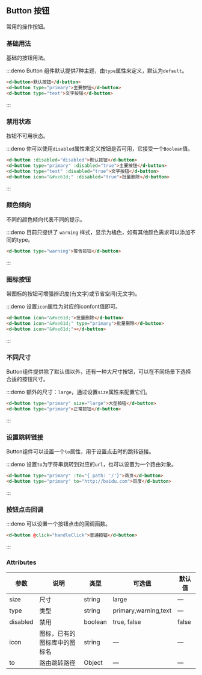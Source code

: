 <script>
export default {
  data() {
    return {
      disabled: true
    };
  },
  methods: {
    handleClick: function(evt) {
      alert(evt);
    }
  }
};
</script>

## Button 按钮

常用的操作按钮。

### 基础用法

基础的按钮用法。

:::demo Button 组件默认提供7种主题，由`type`属性来定义，默认为`default`。

```html
<d-button>默认按钮</d-button>
<d-button type="primary">主要按钮</d-button>
<d-button type="text">文字按钮</d-button>
```
:::

### 禁用状态

按钮不可用状态。

:::demo 你可以使用`disabled`属性来定义按钮是否可用，它接受一个`Boolean`值。

```html
<d-button :disabled="disabled">默认按钮</d-button>
<d-button type="primary" :disabled="true">主要按钮</d-button>
<d-button type="text" :disabled="true">文字按钮</d-button>
<d-button icon="&#xe61d;" :disabled="true">批量删除</d-button>
```
:::

### 颜色倾向

不同的颜色倾向代表不同的提示。

:::demo 目前只提供了 `warning` 样式，显示为橘色，如有其他颜色需求可以添加不同的type。
```html
<d-button type="warning">警告按钮</d-button>
```
:::

### 图标按钮

带图标的按钮可增强辨识度(有文字)或节省空间(无文字)。

:::demo 设置`icon`属性为对应的iconfont值即可。

```html
<d-button icon="&#xe61d;">批量删除</d-button>
<d-button icon="&#xe61d;" type="primary">批量删除</d-button>
<d-button icon="&#xe61d;"></d-button>
```
:::

### 不同尺寸

Button组件提供除了默认值以外，还有一种大尺寸按钮，可以在不同场景下选择合适的按钮尺寸。

:::demo 额外的尺寸：`large`，通过设置`size`属性来配置它们。

```html
<d-button type="primary" size="large">大型按钮</d-button>
<d-button type="primary">正常按钮</d-button>
```
:::

### 设置跳转链接

Button组件可以设置一个`to`属性，用于设置点击时的跳转链接。

:::demo 设置`to`为字符串跳转到对应的`url`，也可以设置为一个路由对象。
```html
<d-button type="primary" :to="{ path: '/'}">首页</d-button>
<d-button type="primary" to="http://baidu.com">百度</d-button>
```
:::

### 按钮点击回调

:::demo 可以设置一个按钮点击的回调函数。

```html
<d-button @click="handleClick">普通按钮</d-button>
```
:::

### Attributes

| 参数      | 说明    | 类型      | 可选值       | 默认值   |
|---------- |-------- |---------- |-------------  |-------- |
| size     | 尺寸   | string  |   large            |    —     |
| type     | 类型   | string    |   primary,warning,text |     —    |
| disabled  | 禁用    | boolean   | true, false   | false   |
| icon  | 图标，已有的图标库中的图标名 | string   |  —  |  —  |
| to  | 路由跳转路径 | Object   |  —  |  —  |

